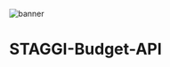 ![banner](https://github.com/STAGGI-Develop/STAGGI-Budget-Backend/assets/78388221/cbe639e4-d0bf-4043-b1ea-a426813cae71)

# STAGGI-Budget-API
